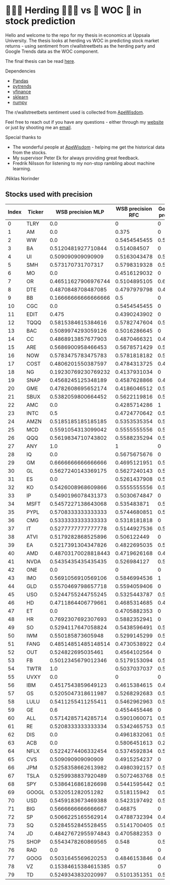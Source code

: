 # 🧑‍🤝‍🧑 Herding 🧑‍🤝‍🧑 vs 🧠 WOC 🧠 in stock prediction

Hello and welcome to the repo for my thesis in economics at Uppsala University. 
The thesis looks at herding vs WOC in predicting stock market returns - using sentiment from r/wallstreetbets as the herding party and Google Trends data as the WOC component. 

The final thesis can be read [here](https://klockren.nu).

Dependencies
* [Pandas](https://pandas.pydata.org/)
* [pytrends](https://pypi.org/project/pytrends/)
* [yfinance](https://pypi.org/project/yfinance/)
* [sklearn](https://scikit-learn.org/stable/)
* [numpy](https://numpy.org/)

The r/wallstreetbets sentiment used is collected from [ApeWisdom](https://apewisdom.io/).

Feel free to reach out if you have any questions - either through my [website](https://niklasnorinder.herokuapp.com) or just by shooting me an [email](mailto:niklas.norinder.4686@student.uu.se).

Special thanks to 
* The wonderful people at [ApeWisdom](https://apewisdom.io/) - helping me get the historical data from the stocks.
* My supervisor Peter Ek for always providing great feedback.
* Fredrik Nilsson for listening to my non-stop rambling about machine learning.

/Niklas Norinder 

## Stocks used with precision
|Index|Ticker|WSB precision MLP  |WSB precision RFC|Google Trends precision MLP|Google Trends precision RFC|
|------|------|-------------------|-----------------|---------------------------|---------------------------|
|0     |TLRY  |0.0                |0                |0                          |0.625                      |
|1     |AM    |0.0                |0.375            |0                          |0.51                       |
|2     |WW    |0.0                |0.5454545455     |0.5210727969               |0.5373134328               |
|3     |BA    |0.5120481927710844 |0.514084507      |0                          |0.4666666667               |
|4     |UI    |0.509090909090909  |0.5163043478     |0.5090909091               |0.5054347826               |
|5     |SMH   |0.573170731707317  |0.5798319328     |0.5731707317               |0.5852534562               |
|6     |MO    |0.0                |0.4516129032     |0                          |0.5                        |
|7     |OR    |0.46511627906976744|0.5104895105     |0.6060606061               |0.4711538462               |
|8     |DTE   |0.4870848708487085 |0.4797979798     |0.4909090909               |0.4909090909               |
|9     |BB    |0.16666666666666666|0.5              |0                          |0.4615384615               |
|10    |CGC   |0.0                |0.5454545455     |0                          |0.5                        |
|11    |EDIT  |0.475              |0.4390243902     |0                          |0.4724409449               |
|12    |TQQQ  |0.5815384615384616 |0.5782747604     |0.580952381                |0.5825545171               |
|13    |BAC   |0.5089974293059126 |0.5016286645     |0                          |0.5033783784               |
|14    |CC    |0.4868913857677903 |0.4870466321     |0.4827586207               |0.4661354582               |
|15    |ARE   |0.5686900958466453 |0.5678571429     |0.5668789809               |0.5563139932               |
|16    |NOW   |0.5783475783475783 |0.5781818182     |0.5783475783               |0.5791366906               |
|17    |COST  |0.4806201550387597 |0.4784313725     |0.480620155                |0.480620155                |
|18    |NG    |0.19230769230769232|0.4137931034     |0                          |0.5145631068               |
|19    |SNAP  |0.4568245125348189 |0.4587628866     |0.4603174603               |0.4328358209               |
|20    |GME   |0.4782608695652174 |0.4186046512     |0.5853658537               |0.5256410256               |
|21    |SBUX  |0.5382059800664452 |0.5622119816     |0.5397350993               |0.5502392344               |
|22    |AMC   |0.0                |0.4285714286     |1                          |0.5434782609               |
|23    |INTC  |0.5                |0.4724770642     |0.5314685315               |0.5256410256               |
|24    |AMZN  |0.5185185185185185 |0.5353535354     |0.5408805031               |0.5416666667               |
|25    |MCD   |0.5591054313099042 |0.5555555556     |0.559566787                |0.5555555556               |
|26    |QQQ   |0.5619834710743802 |0.5588235294     |0.5625                     |0.5583333333               |
|27    |ANY   |1.0                |1                |0                          |0                          |
|28    |IQ    |0.0                |0.5675675676     |0                          |0.5357142857               |
|29    |GM    |0.6666666666666666 |0.4695121951     |0.5267489712               |0.5163934426               |
|30    |GL    |0.5627240143369175 |0.5627240143     |0.5352112676               |0.5299684543               |
|31    |ES    |0.0                |0.5261437908     |0.5087209302               |0.5132075472               |
|32    |KO    |0.5426008968609866 |0.5555555556     |0.5234375                  |0.5580110497               |
|33    |IP    |0.5490196078431373 |0.5030674847     |0                          |0.4682539683               |
|34    |MSFT  |0.5457227138643068 |0.535483871      |0.5422343324               |0.5420875421               |
|35    |PYPL  |0.5708333333333333 |0.5744680851     |0.5567765568               |0.57                       |
|36    |CMG   |0.5333333333333333 |0.5318181818     |0                          |0.51875                    |
|37    |IT    |0.5277777777777778 |0.5144927536     |0.5289672544               |0.556122449                |
|38    |ATVI  |0.5179282868525896 |0.506122449      |0                          |0.513618677                |
|39    |EA    |0.5217391304347826 |0.4822695035     |0.5088967972               |0.4691943128               |
|40    |AMD   |0.48703170028818443|0.4719626168     |0.4279661017               |0.5622119816               |
|41    |NVDA  |0.5435435435435435 |0.526984127      |0.536643026                |0.5432098765               |
|42    |ONE   |0.0                |0                |0                          |0.4444444444               |
|43    |IMO   |0.5691056910569106 |0.5846994536     |1                          |0.5408163265               |
|44    |GLD   |0.5570469798657718 |0.5594059406     |0                          |0.671641791                |
|45    |USO   |0.5244755244755245 |0.5325443787     |0.5244444444               |0.5697674419               |
|46    |HD    |0.4711864406779661 |0.4685314685     |0.47                       |0.47                       |
|47    |ET    |0.0                |0.4705882353     |0                          |0.4838709677               |
|48    |HR    |0.7692307692307693 |0.5882352941     |0                          |0.4459459459               |
|49    |SO    |0.5294117647058824 |0.5438596491     |0.5288753799               |0.5614035088               |
|50    |IWM   |0.550185873605948  |0.5299145299     |0.5503875969               |0.548                      |
|51    |FANG  |0.48514851485148514|0.4730538922     |0.4916666667               |0.484375                   |
|52    |OUT   |0.524822695035461  |0.4564102564     |0                          |0.4864864865               |
|53    |FB    |0.5012345679012346 |0.5179153094     |0.5012345679               |0.4981549815               |
|54    |TWTR  |1.0                |0.5037037037     |0.5058139535               |0.4827586207               |
|55    |UVXY  |0.0                |0                |0                          |0.3                        |
|56    |IBM   |0.4517543859649123 |0.4615384615     |0.414893617                |0.4375                     |
|57    |GS    |0.5205047318611987 |0.5268292683     |0.5185185185               |0.5339805825               |
|58    |LULU  |0.5411255411255411 |0.5462962963     |0.530075188                |0.5353535354               |
|59    |GE    |0.6                |0.4554455446     |0                          |0.2                        |
|60    |ALL   |0.5714285714285714 |0.5901060071     |0.5670103093               |0.5770609319               |
|61    |RE    |0.5208333333333334 |0.5342465753     |0.5266903915               |0.5273972603               |
|62    |DIS   |0.0                |0.4961832061     |0.5086206897               |0.5511811024               |
|63    |ACB   |0.0                |0.5806451613     |0.25                       |0.4054054054               |
|64    |NFLX  |0.5224274406332454 |0.5374592834     |0.5765765766               |0.5110294118               |
|65    |CVS   |0.509090909090909  |0.4915254237     |0                          |0.5161290323               |
|66    |JPM   |0.5258358662613982 |0.4980392157     |0.548                      |0.5074626866               |
|67    |TSLA  |0.5259938837920489 |0.5072463768     |0.5165876777               |0.544                      |
|68    |SPY   |0.5386416861826698 |0.5441595442     |0.5386416862               |0.5258358663               |
|69    |GOOGL |0.532051282051282  |0.518115942      |0.5202702703               |0.5463917526               |
|70    |USD   |0.5459183673469388 |0.5423197492     |0.5459183673               |0.5517241379               |
|71    |BIG   |0.5666666666666667 |0.46875          |0                          |0.5691056911               |
|72    |SP    |0.5066225165562914 |0.4788732394     |0.4876033058               |0.5034482759               |
|73    |SQ    |0.5284552845528455 |0.5141700405     |0.5284552846               |0.5550847458               |
|74    |JD    |0.48427672955974843|0.4705882353     |0                          |0.4326241135               |
|75    |SHOP  |0.5543478260869565 |0.548            |0.5347432024               |0.557312253                |
|76    |RAD   |0.0                |0                |0                          |0                          |
|77    |GOOG  |0.5031645569620253 |0.4846153846     |0.4984984985               |0.5102880658               |
|78    |VZ    |0.15384615384615385|0.57             |0                          |0.5                        |
|79    |TD    |0.5249343832020997 |0.5101351351     |0.5289672544               |0.5384615385               |
